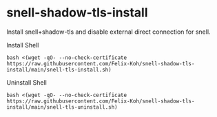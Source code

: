 # snell-shadow-tls-install
Install snell+shadow-tls and disable external direct connection for snell.

Install Shell
```shell
bash <(wget -qO- --no-check-certificate https://raw.githubusercontent.com/Felix-Koh/snell-shadow-tls-install/main/snell-tls-install.sh)
```

Uninstall Shell
```shell
bash <(wget -qO- --no-check-certificate https://raw.githubusercontent.com/Felix-Koh/snell-shadow-tls-install/main/snell-tls-uninstall.sh)
```
